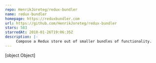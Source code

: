```yaml
---
repo: HenrikJoreteg/redux-bundler
name: redux-bundler
homepage: https://reduxbundler.com
url: https://github.com/HenrikJoreteg/redux-bundler
stars: 583
starredAt: 2018-01-26T19:06:35Z
description: |-
     Compose a Redux store out of smaller bundles of functionality.
---
```


[object Object]

